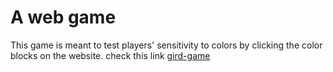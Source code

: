# A web game

This game is meant to test players' sensitivity to colors by clicking the color blocks on the website.
check this link [gird-game](https://gridgame-257423.appspot.com)

